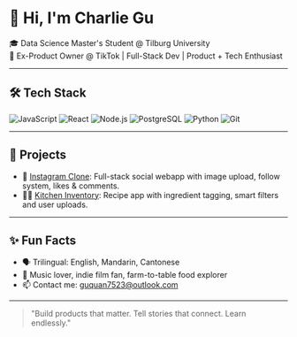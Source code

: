 # 👋 Hi, I'm Charlie Gu

🎓 Data Science Master's Student @ Tilburg University  
💼 Ex-Product Owner @ TikTok | Full-Stack Dev | Product + Tech Enthusiast  

---

## 🛠 Tech Stack

![JavaScript](https://img.shields.io/badge/-JavaScript-F7DF1E?style=flat&logo=javascript)
![React](https://img.shields.io/badge/-React-61DAFB?style=flat&logo=react)
![Node.js](https://img.shields.io/badge/-Node.js-339933?style=flat&logo=node.js)
![PostgreSQL](https://img.shields.io/badge/-PostgreSQL-336791?style=flat&logo=postgresql)
![Python](https://img.shields.io/badge/-Python-3776AB?style=flat&logo=python)
![Git](https://img.shields.io/badge/-Git-F05032?style=flat&logo=git)

---

## 🚀 Projects

- 📸 [Instagram Clone](https://github.com/oneandonlycharlie/Instagram-clone): Full-stack social webapp with image upload, follow system, likes & comments.
- 🧑‍🍳 [Kitchen Inventory](https://github.com/oneandonlycharlie/Kitchen_inventory): Recipe app with ingredient tagging, smart filters and user uploads.

---

## ✨ Fun Facts

- 🗣 Trilingual: English, Mandarin, Cantonese  
- 🎸 Music lover, indie film fan, farm-to-table food explorer  
- 📫 Contact me: guquan7523@outlook.com

---

> "Build products that matter. Tell stories that connect. Learn endlessly."
